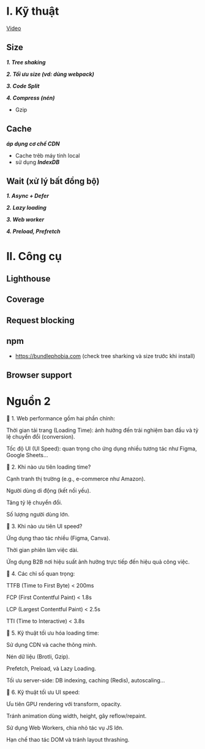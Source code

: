 # I. Kỹ thuật

[Video](https://www.youtube.com/watch?v=WE2N07bd8ro&t=315s)

## Size

***1. Tree shaking***

***2. Tối ưu size (vd: dùng webpack)***

***3. Code Split***

***4. Compress (nén)***
- Gzip

## Cache 
***áp dụng cơ chế CDN***
- Cache trêb máy tính local
- sử dụng ***IndexDB***
      
## Wait (xử lý bất đồng bộ)
***1. Async + Defer***

***2. Lazy loading***

***3. Web worker***

***4. Preload, Prefretch***

# II. Công cụ

## Lighthouse

## Coverage 

## Request blocking

## npm
- https://bundlephobia.com (check tree sharking và size trước khi install)

## Browser support


# Nguồn 2


📌 1. Web performance gồm hai phần chính:

Thời gian tải trang (Loading Time): ảnh hưởng đến trải nghiệm ban đầu và tỷ lệ chuyển đổi (conversion).

Tốc độ UI (UI Speed): quan trọng cho ứng dụng nhiều tương tác như Figma, Google Sheets...

📌 2. Khi nào ưu tiên loading time?

Cạnh tranh thị trường (e.g., e-commerce như Amazon).

Người dùng di động (kết nối yếu).

Tăng tỷ lệ chuyển đổi.

Số lượng người dùng lớn.

📌 3. Khi nào ưu tiên UI speed?

Ứng dụng thao tác nhiều (Figma, Canva).

Thời gian phiên làm việc dài.

Ứng dụng B2B nơi hiệu suất ảnh hưởng trực tiếp đến hiệu quả công việc.

📌 4. Các chỉ số quan trọng:

TTFB (Time to First Byte) < 200ms

FCP (First Contentful Paint) < 1.8s

LCP (Largest Contentful Paint) < 2.5s

TTI (Time to Interactive) < 3.8s

📌 5. Kỹ thuật tối ưu hóa loading time:

Sử dụng CDN và cache thông minh.

Nén dữ liệu (Brotli, Gzip).

Prefetch, Preload, và Lazy Loading.

Tối ưu server-side: DB indexing, caching (Redis), autoscaling...

📌 6. Kỹ thuật tối ưu UI speed:

Ưu tiên GPU rendering với transform, opacity.

Tránh animation dùng width, height, gây reflow/repaint.

Sử dụng Web Workers, chia nhỏ tác vụ JS lớn.

Hạn chế thao tác DOM và tránh layout thrashing.

